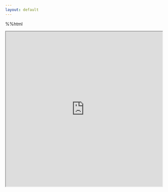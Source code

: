 ```yaml
---
layout: default
---
```

%%html
<iframe
  src="https://github.com/hongyicheng3/hy.github.io/blob/main/assets/Exoplanet_detection.ipynb"
  width="100%"
  height="500px"
>
</iframe>

